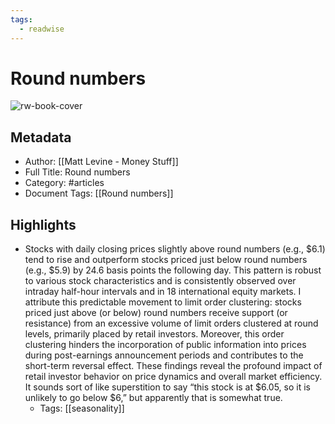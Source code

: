 ```yaml
---
tags:
  - readwise
---
```


# Round numbers

![rw-book-cover](https://readwise-assets.s3.amazonaws.com/static/images/default-book-icon-1.a08c56e2fedd.png)

## Metadata
- Author: [[Matt Levine - Money Stuff]]
- Full Title: Round numbers
- Category: #articles
- Document Tags: [[Round numbers]]

## Highlights
- Stocks with daily closing prices slightly above round numbers (e.g., $6.1) tend to rise and outperform stocks priced just below round numbers (e.g., $5.9) by 24.6 basis points the following day. This pattern is robust to various stock characteristics and is consistently observed over intraday half-hour intervals and in 18 international equity markets. I attribute this predictable movement to limit order clustering: stocks priced just above (or below) round numbers receive support (or resistance) from an excessive volume of limit orders clustered at round levels, primarily placed by retail investors. Moreover, this order clustering hinders the incorporation of public information into prices during post-earnings announcement periods and contributes to the short-term reversal effect. These findings reveal the profound impact of retail investor behavior on price dynamics and overall market efficiency. 
  It sounds sort of like superstition to say “this stock is at $6.05, so it is unlikely to go below $6,” but apparently that is somewhat true.
    - Tags: [[seasonality]]

